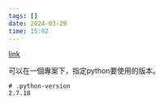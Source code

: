 ```yaml
---
tags: []
date: 2024-03-29
time: 15:02
---
```

[link](https://github.com/pyenv/pyenv)

可以在一個專案下，指定python要使用的版本。

```
# .python-version
2.7.18
```

